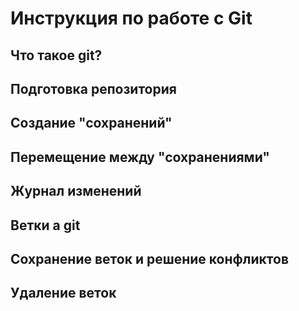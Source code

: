 # Инструкция по работе с Git

## Что такое git?

## Подготовка репозитория

## Создание "сохранений"

## Перемещение между "сохранениями"

## Журнал изменений

## Ветки а git 

## Сохранение веток и решение конфликтов

## Удаление веток